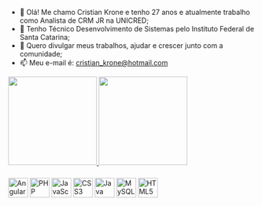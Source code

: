 - 👋 Olá! Me chamo Cristian Krone e tenho 27 anos e atualmente trabalho como Analista de CRM JR na UNICRED;
- 🌱 Tenho Técnico Desenvolvimento de Sistemas pelo Instituto Federal de Santa Catarina;
- 💞️ Quero divulgar meus trabalhos, ajudar e crescer junto com a comunidade;
- 📫 Meu e-mail é:  cristian_krone@hotmail.com

<div>
    <a href="https://www.linkedin.com/in/cristian-krone-a46b6b211">
  <img height="180em" src="https://github-readme-stats.vercel.app/api?username=ckrone&show_icons=true&theme=dark"/>
  <img height="180em" src="https://github-readme-stats.vercel.app/api/top-langs/?username=ckrone&layout=compact&theme=dark"/>
</div>

  <h3></h3>
<div style="display: inline-block">
  <img align="center" heigth="30" width="40" alt="AngularJS" src="https://cdn.jsdelivr.net/gh/devicons/devicon/icons/angularjs/angularjs-original.svg"/>
  <img align="center" heigth="30" width="40" alt="PHP" src="https://cdn.jsdelivr.net/gh/devicons/devicon/icons/php/php-original.svg" />
  <img align="center" heigth="30" width="40" alt="JavaScript" src="https://cdn.jsdelivr.net/gh/devicons/devicon/icons/javascript/javascript-original.svg" />               <img align="center" heigth="30" width="40" alt="CSS3" src="https://cdn.jsdelivr.net/gh/devicons/devicon/icons/css3/css3-original.svg" />
  <img align="center" heigth="30" width="40" alt="Java" src="https://cdn.jsdelivr.net/gh/devicons/devicon/icons/java/java-original.svg" />
  <img align="center" heigth="30" width="40" alt="MySQL" src="https://cdn.jsdelivr.net/gh/devicons/devicon/icons/mysql/mysql-original.svg" />
  <img align="center" heigth="30" width="40" alt="HTML5" src="https://cdn.jsdelivr.net/gh/devicons/devicon/icons/html5/html5-original.svg" />       
          
                                 
</div>
  
<!---
CKrone/CKrone is a ✨ special ✨ repository because its `README.md` (this file) appears on your GitHub profile.
You can click the Preview link to take a look at your changes.
--->

